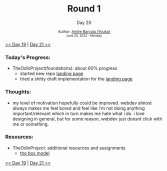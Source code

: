 <div align="center">
  <h1>Round 1</h1>
  <p>Day 20</p>

  <sub>
    Author: <a href="https://github.com/yrnmsk" target="_blank">Andre Barcala (Youka)</a>
    <br>
    <small>June 20, 2022 - Monday</small>
  </sub>
</div>

[<< Day 19](day019.md) | [Day 21 >>](day021.md)

### Today's Progress:

- TheOdinProject(foundations): about 60% progress
  - started new repo [landing page](https://github.com/yrnmsk/odin-landing-page)
  - tried a shitty draft implementation for the [landing page](https://github.com/yrnmsk/odin-landing-page/commit/4665e18236541bb03881fd3bd2dc8e3820226185)

### Thoughts:

- my level of motivation hopefully could be improved. webdev almost always makes me feel bored and feel like i'm not doing anything important/relevant which in turn makes me hate what i do. i love designing in general, but for some reason, webdev just doesnt click with me or something.

### Resources:

- TheOdinProject: additional resources and assignments
  - [the box model](https://developer.mozilla.org/en-US/docs/Learn/CSS/Building_blocks/The_box_model)

[<< Day 19](day019.md) | [Day 21 >>](day021.md)
